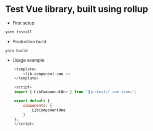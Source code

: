 # Test Vue library, built using rollup

- First setup

```bash
yarn install
```

- Production build

```bash
yarn build
```

- Usage example

```js
    <template>
        <lib-component-one />
    </template>

    <script>
    import { LibComponentOne } from '@justeat/f-vue-icons';

    export default {
        components: {
            LibComponentOne
        }
    };
    </script>
```